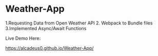 # Weather-App



1.Requesting Data from Open Weather API
2. Webpack to Bundle files
3.Implemented Async/Await Functions

Live Demo Here:

https://alcadeus0.github.io/Weather-App/
